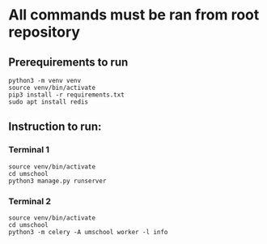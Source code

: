 # All commands must be ran from root repository

## Prerequirements to run
```console
python3 -m venv venv
source venv/bin/activate
pip3 install -r requirements.txt
sudo apt install redis
```

## Instruction to run:

### Terminal 1
```console
source venv/bin/activate
cd umschool
python3 manage.py runserver
```

### Terminal 2
```console
source venv/bin/activate
cd umschool
python3 -m celery -A umschool worker -l info
```
